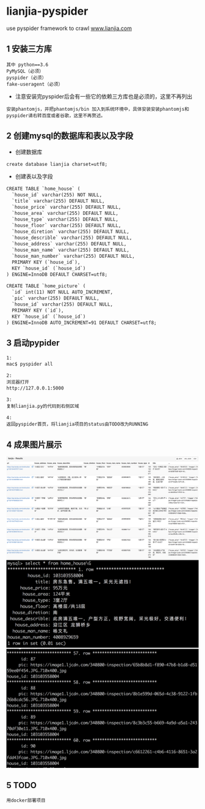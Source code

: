 # lianjia-pyspider
use pyspider framework to crawl www.lianjia.com


## 1 安装三方库
```
其中 python==3.6
PyMySQL（必须）
pyspider（必须）
fake-useragent（必须）
```
- 注意安装完pyspider后会有一些它的依赖三方库也是必须的，这里不再列出
```
安装phantomjs，并把phantomjs/bin 加入到系统环境中，具体安装安装phantomjs和pyspider请右转百度或者谷歌，这里不再赘述。
```

## 2 创建mysql的数据库和表以及字段
- 创建数据库
```
create database lianjia charset=utf8;
```

- 创建表以及字段
```
CREATE TABLE `home_house` (
  `house_id` varchar(255) NOT NULL,
  `title` varchar(255) DEFAULT NULL,
  `house_price` varchar(255) DEFAULT NULL,
  `house_area` varchar(255) DEFAULT NULL,
  `house_type` varchar(255) DEFAULT NULL,
  `house_floor` varchar(255) DEFAULT NULL,
  `house_diretion` varchar(255) DEFAULT NULL,
  `house_describle` varchar(255) DEFAULT NULL,
  `house_address` varchar(255) DEFAULT NULL,
  `house_man_name` varchar(255) DEFAULT NULL,
  `house_man_number` varchar(255) DEFAULT NULL,
  PRIMARY KEY (`house_id`),
  KEY `house_id` (`house_id`)
) ENGINE=InnoDB DEFAULT CHARSET=utf8;

```
```
CREATE TABLE `home_picture` (
  `id` int(11) NOT NULL AUTO_INCREMENT,
  `pic` varchar(255) DEFAULT NULL,
  `house_id` varchar(255) DEFAULT NULL,
  PRIMARY KEY (`id`),
  KEY `house_id` (`house_id`)
) ENGINE=InnoDB AUTO_INCREMENT=91 DEFAULT CHARSET=utf8;
```

## 3 启动pypider
```
1:
mac$ pyspider all
```
```
2:
浏览器打开
http://127.0.0.1:5000
```
```
3:
复制lianjia.py的代码到右侧区域
```
```
4:
返回pyspider首页，将lianjia项目的status由TODO改为RUNNING
```

## 4 成果图片展示
![爬取结果部分展示](https://github.com/xjblszyy/lianjia-pyspider/blob/master/result_images/01.png)
![数据库数据展示](https://github.com/xjblszyy/lianjia-pyspider/blob/master/result_images/02.png)
![数据库数据展示](https://github.com/xjblszyy/lianjia-pyspider/blob/master/result_images/03.png)

## 5 TODO
```
用docker部署项目
```
